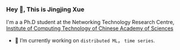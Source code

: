 ### Hey 👋, This is Jingjing Xue

I'm a  a Ph.D student at the Networking Technology Research Centre, [Institute of Computing Technology of Chinese Academy of Sciences](http://www.ict.ac.cn/)

- 🔭 I’m currently working on `distributed ML`， `time series`.

<!--
**sunnyxuejj/sunnyxuejj** is a ✨ _special_ ✨ repository because its `README.md` (this file) appears on your GitHub profile.

Here are some ideas to get you started:

- 🔭 I’m currently working on ...
- 🌱 I’m currently learning ...
- 👯 I’m looking to collaborate on ...
- 🤔 I’m looking for help with ...
- 💬 Ask me about ...
- 📫 How to reach me: ...
- 😄 Pronouns: ...
- ⚡ Fun fact: ...
-->
